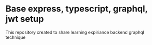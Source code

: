 # Base express, typescript, graphql, jwt setup

This repository created to share learning expiriance backend graphql technique
